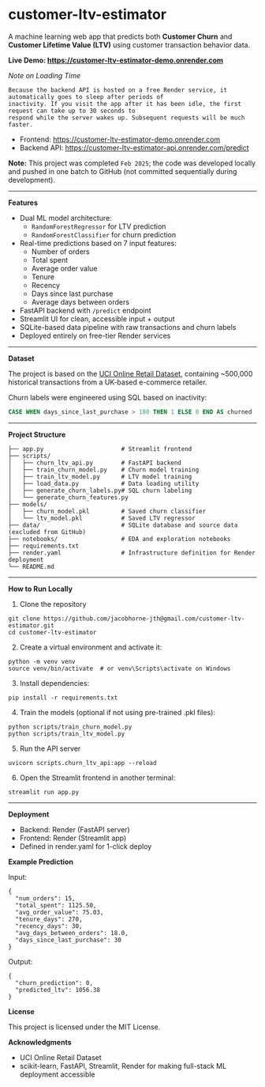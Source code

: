 # customer-ltv-estimator
A machine learning web app that predicts both **Customer Churn** and **Customer Lifetime Value (LTV)** using customer transaction behavior data.

**Live Demo: https://customer-ltv-estimator-demo.onrender.com**

_Note on Loading Time_
```text
Because the backend API is hosted on a free Render service, it automatically goes to sleep after periods of
inactivity. If you visit the app after it has been idle, the first request can take up to 30 seconds to
respond while the server wakes up. Subsequent requests will be much faster.
```

- Frontend: https://customer-ltv-estimator-demo.onrender.com
- Backend API: https://customer-ltv-estimator-api.onrender.com/predict

**Note:** This project was completed `Feb 2025`; the code was developed locally and pushed in one batch to GitHub (not committed sequentially during development).

---

**Features**
- Dual ML model architecture:
  - `RandomForestRegressor` for LTV prediction
  - `RandomForestClassifier` for churn prediction
- Real-time predictions based on 7 input features:
  - Number of orders
  - Total spent
  - Average order value
  - Tenure
  - Recency
  - Days since last purchase
  - Average days between orders
- FastAPI backend with `/predict` endpoint
- Streamlit UI for clean, accessible input + output
- SQLite-based data pipeline with raw transactions and churn labels
- Deployed entirely on free-tier Render services

---

**Dataset**

The project is based on the [UCI Online Retail Dataset](https://archive.ics.uci.edu/ml/datasets/online+retail), containing ~500,000 historical transactions from a UK-based e-commerce retailer.

Churn labels were engineered using SQL based on inactivity:
```sql
CASE WHEN days_since_last_purchase > 180 THEN 1 ELSE 0 END AS churned
```
---

**Project Structure**
```text
├── app.py                      # Streamlit frontend
├── scripts/
│   ├── churn_ltv_api.py        # FastAPI backend
│   ├── train_churn_model.py    # Churn model training
│   ├── train_ltv_model.py      # LTV model training
│   ├── load_data.py            # Data loading utility
│   ├── generate_churn_labels.py# SQL churn labeling
│   └── generate_churn_features.py
├── models/
│   ├── churn_model.pkl         # Saved churn classifier
│   └── ltv_model.pkl           # Saved LTV regressor
├── data/                       # SQLite database and source data (excluded from GitHub)
├── notebooks/                  # EDA and exploration notebooks
├── requirements.txt
├── render.yaml                 # Infrastructure definition for Render deployment
└── README.md
```

---

**How to Run Locally**

1. Clone the repository

```text
git clone https://github.com/jacobhorne-jth@gmail.com/customer-ltv-estimator.git
cd customer-ltv-estimator
```
2. Create a virtual environment and activate it:
```text
python -m venv venv
source venv/bin/activate  # or venv\Scripts\activate on Windows
```
3. Install dependencies:
```text
pip install -r requirements.txt
```
4. Train the models (optional if not using pre-trained .pkl files):
```text
python scripts/train_churn_model.py
python scripts/train_ltv_model.py
```
5. Run the API server
```text
uvicorn scripts.churn_ltv_api:app --reload
```
6. Open the Streamlit frontend in another terminal:
```text
streamlit run app.py
```

---

**Deployment**
- Backend: Render (FastAPI server)
- Frontend: Render (Streamlit app)
- Defined in render.yaml for 1-click deploy

**Example Prediction**

Input:
```text
{
  "num_orders": 15,
  "total_spent": 1125.50,
  "avg_order_value": 75.03,
  "tenure_days": 270,
  "recency_days": 30,
  "avg_days_between_orders": 18.0,
  "days_since_last_purchase": 30
}
```
Output:
```text
{
  "churn_prediction": 0,
  "predicted_ltv": 1056.38
}
```


**License**

This project is licensed under the MIT License.

**Acknowledgments**
- UCI Online Retail Dataset
- scikit-learn, FastAPI, Streamlit, Render for making full-stack ML deployment accessible

